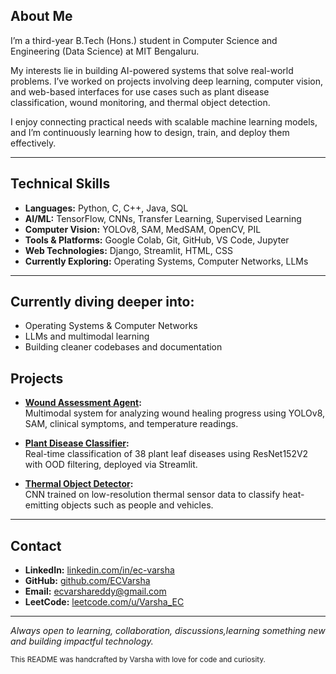 ## About Me

I’m a third-year B.Tech (Hons.) student in Computer Science and Engineering (Data Science) at MIT Bengaluru.

My interests lie in building AI-powered systems that solve real-world problems. I’ve worked on projects involving deep learning, computer vision, and web-based interfaces for use cases such as plant disease classification, wound monitoring, and thermal object detection.

I enjoy connecting practical needs with scalable machine learning models, and I’m continuously learning how to design, train, and deploy them effectively.

---

## Technical Skills

- **Languages:** Python, C, C++, Java, SQL  
- **AI/ML:** TensorFlow, CNNs, Transfer Learning, Supervised Learning  
- **Computer Vision:** YOLOv8, SAM, MedSAM, OpenCV, PIL  
- **Tools & Platforms:** Google Colab, Git, GitHub, VS Code, Jupyter  
- **Web Technologies:** Django, Streamlit, HTML, CSS  
- **Currently Exploring:** Operating Systems, Computer Networks, LLMs

---
## Currently diving deeper into:
- Operating Systems & Computer Networks
- LLMs and multimodal learning
- Building cleaner codebases and documentation

## Projects

- **[Wound Assessment Agent](https://github.com/ECVarsha/Wound-Assessment-Tracking-Agent):**  
  Multimodal system for analyzing wound healing progress using YOLOv8, SAM, clinical symptoms, and temperature readings.

- **[Plant Disease Classifier](https://github.com/ECVarsha/leaf_disease_detector):**  
  Real-time classification of 38 plant leaf diseases using ResNet152V2 with OOD filtering, deployed via Streamlit.

- **[Thermal Object Detector](https://github.com/ECVarsha/Thermal-Imaging-with-Object-Detection-):**  
  CNN trained on low-resolution thermal sensor data to classify heat-emitting objects such as people and vehicles.

---

## Contact

- **LinkedIn:** [linkedin.com/in/ec-varsha](https://www.linkedin.com/in/ec-varsha)  
- **GitHub:** [github.com/ECVarsha](https://github.com/ECVarsha)  
- **Email:** ecvarshareddy@gmail.com  
- **LeetCode:** [leetcode.com/u/Varsha_EC](https://leetcode.com/u/Varsha_EC)

---

*Always open to learning, collaboration, discussions,learning something new and building impactful technology.*

<sub>This README was handcrafted by Varsha with love for code and curiosity.</sub>
